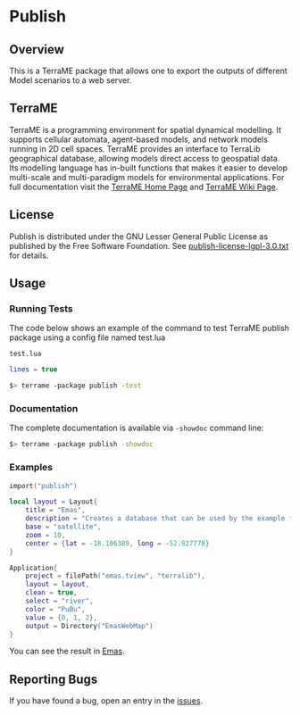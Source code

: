 # Publish
## Overview
This is a TerraME package that allows one to export the outputs of different Model scenarios to a web server.

## TerraME
TerraME is a programming environment for spatial dynamical modelling. It supports cellular automata, agent-based models, and network models running in 2D cell spaces. TerraME provides an interface to TerraLib geographical database, allowing models direct access to geospatial data. Its modelling language has in-built functions that makes it easier to develop multi-scale and multi-paradigm models for environmental applications. For full documentation visit the [TerraME Home Page](http://terrame.org) and [TerraME Wiki Page](https://github.com/TerraME/terrame/wiki).

## License
Publish is distributed under the GNU Lesser General Public License as published by the Free Software Foundation. See [publish-license-lgpl-3.0.txt](https://github.com/pedro-andrade-inpe/publish/blob/master/license.txt) for details. 

## Usage

### Running Tests
The code below shows an example of the command to test TerraME publish package using a config file named test.lua

`test.lua`
```lua
lines = true
```

```bash
$> terrame -package publish -test
```

### Documentation
The complete documentation is available via `-showdoc` command line:
```bash
$> terrame -package publish -showdoc
```

### Examples

```lua
import("publish")

local layout = Layout{
	title = "Emas",
	description = "Creates a database that can be used by the example fire-spread of base package.",
	base = "satellite",
	zoom = 10,
	center = {lat = -18.106389, long = -52.927778}
}

Application{
	project = filePath("emas.tview", "terralib"),
	layout = layout,
	clean = true,
	select = "river",
	color = "PuBu",
	value = {0, 1, 2},
	output = Directory("EmasWebMap")
}
```
You can see the result in [Emas](https://rawgit.com/hguerra/publish/master/examples/EmasWebMap/index.html).

## Reporting Bugs
If you have found a bug, open an entry in the [issues](https://github.com/pedro-andrade-inpe/publish/issues).
